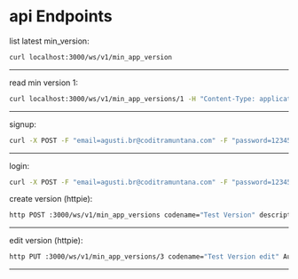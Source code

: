 # api Endpoints

list latest min_version:

```bash
curl localhost:3000/ws/v1/min_app_version
``` 

---

read min version 1:

```bash
curl localhost:3000/ws/v1/min_app_versions/1 -H "Content-Type: application/json" -H "Authorization: eyJ0eXAiOiJKV1QiLCJhbGciOiJIUzI1NiJ9.eyJ1c2VyX2lkIjoxLCJleHAiOjE0OTQ5MjkyNTl9.Fei1711sEGDGrymWMaBIvXdx3k0CVckNUbkMD5VV1Gk"
```

---

signup:

```bash
curl -X POST -F "email=agusti.br@coditramuntana.com" -F "password=123456789" http://localhost:3000/ws/v1/signup
```

---

login:

```bash
curl -X POST -F "email=agusti.br@coditramuntana.com" -F "password=123456789" http://localhost:3000/ws/v1/login

```

create version (httpie):

```bash
http POST :3000/ws/v1/min_app_versions codename="Test Version" description="Lorem ipsum dolor sit amet." platform="ios" min_version="2.0.1" store_uri="https://store.example.com" Authorization:'eyJ0eXAiOiJKV1QiLCJhbGciOiJIUzI1NiJ9.eyJ1c2VyX2lkIjoxLCJleHAiOjE0OTQ5MjkyNTl9.Fei1711sEGDGrymWMaBIvXdx3k0CVckNUbkMD5VV1Gk'
```

---

edit version (httpie):

```bash
http PUT :3000/ws/v1/min_app_versions/3 codename="Test Version edit" Authorization:'eyJ0eXAiOiJKV1QiLCJhbGciOiJIUzI1NiJ9.eyJ1c2VyX2lkIjoxLCJleHAiOjE0OTQ5MjkyNTl9.Fei1711sEGDGrymWMaBIvXdx3k0CVckNUbkMD5VV1Gk'
```

----